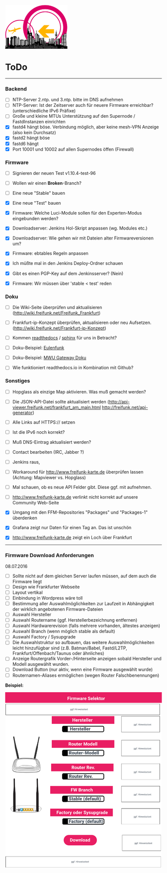 ![Logo](https://raw.githubusercontent.com/oszilloskop/DiesUndDas/master/images/logo-ffm.png)  

# ToDo

---

### Backend

- [ ] NTP-Server 2.ntp. und 3.ntp. bitte im DNS aufnehmen  
- [ ] NTP-Server: Ist der Zeitserver auch für neuere Firmware erreichbar? (unterschiedliche IPv6 Präfixe)  
- [ ] Große und kleine MTUs Unterstützung auf den Supernode / FastdInstanzen einrichten  
- [x] fastd4 hängt böse. Verbindung möglich, aber keine mesh-VPN Anzeige (also kein Durchsatz)  
- [x] fastd2 hängt böse  
- [x] fastd6 hängt  
- [x] Port 10001 und 10002 auf allen Supernodes öffen (Firewall)  

### Firmware 

- [ ] Signieren der neuen Test v1.10.4-test-96
- [ ] Wollen wir einen **Broken**-Branch?  
- [ ] Eine neue "Stable" bauen  
- [x] Eine neue "Test" bauen  
- [x] Firmware: Welche Luci-Module sollen für den Experten-Modus eingebunden werden?  
- [x] Downloadserver: Jenkins Hol-Skript anpassen (wg. Modules etc.)  
- [x] Downloadserver: Wie gehen wir mit Dateien alter Firmwareversionen um? 
- [x] Firmware: ebtables Regeln anpassen  
- [x] Ich müßte mal in den Jenkins Deploy-Ordner schauen  
- [x] Gibt es einen PGP-Key auf dem Jenkinsserver? (Nein)  
- [x] Firmware: Wir müssen über 'stable < test' reden  


### Doku

- [ ] Die Wiki-Seite überprüfen und aktualisieren (http://wiki.freifunk.net/Freifunk_Frankfurt)  
- [ ] Frankfurt-ip-Konzept überprüfen, aktualisieren oder neu Aufsetzen. (http://wiki.freifunk.net/Frankfurt-ip-Konzept)  
- [ ] Kommen [readthedocs](https://docs.readthedocs.io/en/latest/) / [sphinx](http://www.sphinx-doc.org/en/stable/) für uns in Betracht?
 - [ ] Doku-Beispiel: [Eulenfunk](http://eulenfunk.readthedocs.io/en/stable/)  
 - [ ] Doku-Beispiel: [MWU Gateway Doku](http://gluon-gateway-doku.readthedocs.io/de/latest/index.html)  
 - [ ] Wie funktioniert readthedocs.io in Kombination mit Github?  



### Sonstiges
- [ ] Hopglass als einzige Map aktivieren. Was muß gemacht werden?
- [ ] Die JSON-API-Datei sollte aktualisiert werden (http://api-viewer.freifunk.net/frankfurt_am_main.html http://freifunk.net/api-generator) 
 - [ ] Alle Links auf HTTPS:// setzen
 - [ ] Ist die IPv6 noch korrekt?
 - [ ] Muß DNS-Eintrag aktualisiert werden?
 - [ ] Contact bearbeiten (IRC, Jabber ?)
 - [ ] Jenkins raus, 
 - [ ] Workaround für http://www.freifunk-karte.de überprüfen lassen (Achtung: Mapviewer vs. Hopglass) 
 - [ ] Mal schauen, ob es neue API Felder gibt. Diese ggf. mit aufnehmen.
- [ ] http://www.freifunk-karte.de verlinkt nicht korrekt auf unsere Community Web-Seite  
- [x] Umgang mit den FFM-Repositories "Packages" und "Packages-1" überdenken  
- [x] Grafana zeigt nur Daten für einen Tag an. Das ist unschön  
- [x] http://www.freifunk-karte.de zeigt ein Loch über Frankfurt  


---


### Firmware Download Anforderungen

08.07.2016

- [ ] Sollte nicht auf dem gleichen Server laufen müssen, auf dem auch die Firmware liegt  
- [ ] Design wie Frankfurter Webseite  
- [ ] Layout vertikal 
- [ ] Einbindung in Wordpress wäre toll  
- [ ] Bestimmung aller Auswahlmöglichkeiten zur Laufzeit in Abhängigkeit der wirklich angebotenen Firmware-Dateien   
 - [ ] Auswahl Hersteller  
 - [ ] Auswahl Routername  (ggf. Herstellerbezeichnung entfernen)
 - [ ] Auswahl Hardwarerevision (falls mehrere vorhanden, ältestes anzeigen)  
 - [ ] Auswahl Branch (wenn möglich stable als default)   
 - [ ] Auswahl Factory / Sysupgrade
 - [ ] Die Auswahlstruktur so aufbauen, das weitere Auswahlmöglichkeiten leicht hinzufügbar sind (z.B. Batman/Babel, Fastd/L2TP, Frankfurt/Offenbach/Taunus oder ähnliches)
- [ ] Anzeige Routergrafik Vorder-/Hinterseite anzeigen sobald Hersteller und Modell ausgewählt wurden.
- [ ] Download Button (nur aktiv, wenn eine Firmware ausgewählt wurde)  
- [ ] Routernamen-Aliases ermöglichen (wegen Router Falschbenennungen)

**Beispiel:**  

![Design](https://raw.githubusercontent.com/oszilloskop/DiesUndDas/master/images/fw-downloader-design-01.png)  
